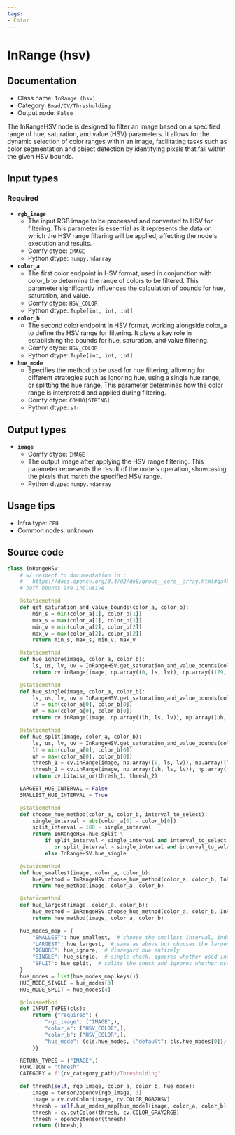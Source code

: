 ```yaml
---
tags:
- Color
---
```


# InRange (hsv)
## Documentation
- Class name: `InRange (hsv)`
- Category: `Bmad/CV/Thresholding`
- Output node: `False`

The InRangeHSV node is designed to filter an image based on a specified range of hue, saturation, and value (HSV) parameters. It allows for the dynamic selection of color ranges within an image, facilitating tasks such as color segmentation and object detection by identifying pixels that fall within the given HSV bounds.
## Input types
### Required
- **`rgb_image`**
    - The input RGB image to be processed and converted to HSV for filtering. This parameter is essential as it represents the data on which the HSV range filtering will be applied, affecting the node's execution and results.
    - Comfy dtype: `IMAGE`
    - Python dtype: `numpy.ndarray`
- **`color_a`**
    - The first color endpoint in HSV format, used in conjunction with color_b to determine the range of colors to be filtered. This parameter significantly influences the calculation of bounds for hue, saturation, and value.
    - Comfy dtype: `HSV_COLOR`
    - Python dtype: `Tuple[int, int, int]`
- **`color_b`**
    - The second color endpoint in HSV format, working alongside color_a to define the HSV range for filtering. It plays a key role in establishing the bounds for hue, saturation, and value filtering.
    - Comfy dtype: `HSV_COLOR`
    - Python dtype: `Tuple[int, int, int]`
- **`hue_mode`**
    - Specifies the method to be used for hue filtering, allowing for different strategies such as ignoring hue, using a single hue range, or splitting the hue range. This parameter determines how the color range is interpreted and applied during filtering.
    - Comfy dtype: `COMBO[STRING]`
    - Python dtype: `str`
## Output types
- **`image`**
    - Comfy dtype: `IMAGE`
    - The output image after applying the HSV range filtering. This parameter represents the result of the node's operation, showcasing the pixels that match the specified HSV range.
    - Python dtype: `numpy.ndarray`
## Usage tips
- Infra type: `CPU`
- Common nodes: unknown


## Source code
```python
class InRangeHSV:
    # w/ respect to documentation in :
    #   https://docs.opencv.org/3.4/d2/de8/group__core__array.html#ga48af0ab51e36436c5d04340e036ce981
    # both bounds are inclusive

    @staticmethod
    def get_saturation_and_value_bounds(color_a, color_b):
        min_s = min(color_a[1], color_b[1])
        max_s = max(color_a[1], color_b[1])
        min_v = min(color_a[2], color_b[2])
        max_v = max(color_a[2], color_b[2])
        return min_s, max_s, min_v, max_v

    @staticmethod
    def hue_ignore(image, color_a, color_b):
        ls, us, lv, uv = InRangeHSV.get_saturation_and_value_bounds(color_a, color_b)
        return cv.inRange(image, np.array((0, ls, lv)), np.array((179, us, uv)))

    @staticmethod
    def hue_single(image, color_a, color_b):
        ls, us, lv, uv = InRangeHSV.get_saturation_and_value_bounds(color_a, color_b)
        lh = min(color_a[0], color_b[0])
        uh = max(color_a[0], color_b[0])
        return cv.inRange(image, np.array((lh, ls, lv)), np.array((uh, us, uv)))

    @staticmethod
    def hue_split(image, color_a, color_b):
        ls, us, lv, uv = InRangeHSV.get_saturation_and_value_bounds(color_a, color_b)
        lh = min(color_a[0], color_b[0])
        uh = max(color_a[0], color_b[0])
        thresh_1 = cv.inRange(image, np.array((0, ls, lv)), np.array((lh, us, uv)))
        thresh_2 = cv.inRange(image, np.array((uh, ls, lv)), np.array((179, us, uv)))
        return cv.bitwise_or(thresh_1, thresh_2)

    LARGEST_HUE_INTERVAL = False
    SMALLEST_HUE_INTERVAL = True

    @staticmethod
    def choose_hue_method(color_a, color_b, interval_to_select):
        single_interval = abs(color_a[0] - color_b[0])
        split_interval = 180 - single_interval
        return InRangeHSV.hue_split \
            if split_interval < single_interval and interval_to_select == InRangeHSV.SMALLEST_HUE_INTERVAL \
               or split_interval > single_interval and interval_to_select == InRangeHSV.LARGEST_HUE_INTERVAL \
            else InRangeHSV.hue_single

    @staticmethod
    def hue_smallest(image, color_a, color_b):
        hue_method = InRangeHSV.choose_hue_method(color_a, color_b, InRangeHSV.SMALLEST_HUE_INTERVAL)
        return hue_method(image, color_a, color_b)

    @staticmethod
    def hue_largest(image, color_a, color_b):
        hue_method = InRangeHSV.choose_hue_method(color_a, color_b, InRangeHSV.LARGEST_HUE_INTERVAL)
        return hue_method(image, color_a, color_b)

    hue_modes_map = {
        "SMALLEST": hue_smallest,  # choose the smallest interval, independently of whether it requires a split or not
        "LARGEST": hue_largest,  # same as above but chooses the largest interval
        "IGNORE": hue_ignore,  # disregard hue entirely
        "SINGLE": hue_single,  # single check, ignores whether used interval is the smallest or the largest
        "SPLIT": hue_split,  # splits the check and ignores whether used interval is the smallest or the largest
    }
    hue_modes = list(hue_modes_map.keys())
    HUE_MODE_SINGLE = hue_modes[3]
    HUE_MODE_SPLIT = hue_modes[4]

    @classmethod
    def INPUT_TYPES(cls):
        return {"required": {
            "rgb_image": ("IMAGE",),
            "color_a": ("HSV_COLOR",),
            "color_b": ("HSV_COLOR",),
            "hue_mode": (cls.hue_modes, {"default": cls.hue_modes[0]})
        }}

    RETURN_TYPES = ("IMAGE",)
    FUNCTION = "thresh"
    CATEGORY = f"{cv_category_path}/Thresholding"

    def thresh(self, rgb_image, color_a, color_b, hue_mode):
        image = tensor2opencv(rgb_image, 3)
        image = cv.cvtColor(image, cv.COLOR_RGB2HSV)
        thresh = self.hue_modes_map[hue_mode](image, color_a, color_b)
        thresh = cv.cvtColor(thresh, cv.COLOR_GRAY2RGB)
        thresh = opencv2tensor(thresh)
        return (thresh,)

```
